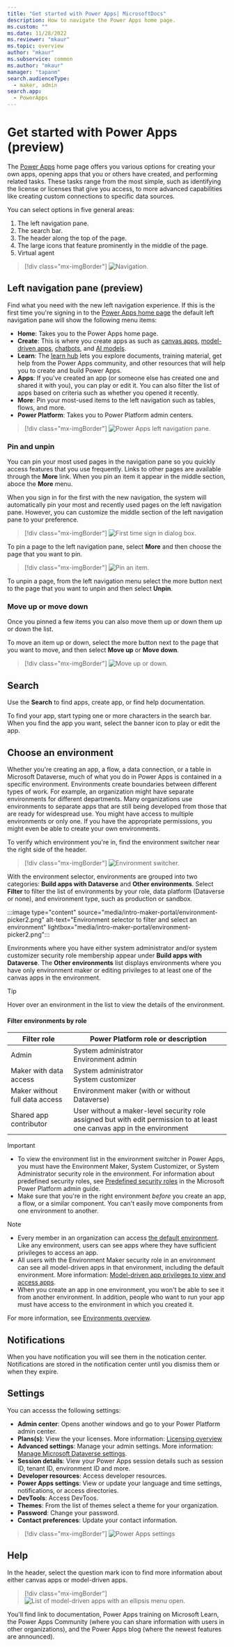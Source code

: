 ```yaml
---
title: "Get started with Power Apps| MicrosoftDocs"
description: How to navigate the Power Apps home page. 
ms.custom: ""
ms.date: 11/28/2022
ms.reviewer: "mkaur"
ms.topic: overview
author: "mkaur"
ms.subservice: common
ms.author: "mkaur"
manager: "tapanm"
search.audienceType: 
  - maker, admin
search.app: 
  - PowerApps
---
```



# Get started with Power Apps (preview)

The [Power Apps](https://make.powerapps.com?utm_source=padocs&utm_medium=linkinadoc&utm_campaign=referralsfromdoc) home page offers you various options for creating your own apps, opening apps that you or others have created, and performing related tasks. These tasks range from the most simple, such as identifying the license or licenses that give you access, to more advanced capabilities like creating custom connections to specific data sources.

You can select options in five general areas:

1. The left navigation pane. 
2. The search bar.
3. The header along the top of the page.
4. The large icons that feature prominently in the middle of the page.
5. Virtual agent

> [!div class="mx-imgBorder"]
> ![Navigation.](media/intro-maker-portal/main-nav.png "Navigation")

## Left navigation pane (preview)

Find what you need with the new left navigation experience. If this is the first time you're signing in to the [Power Apps home page](https://make.powerapps.com) the default left navigation pane will show the following menu items:

- **Home**: Takes you to the Power Apps home page.
- **Create**: This is where you create apps as such as [canvas apps](/powerapps/maker/canvas-apps/), [model-driven apps](/powerapps/maker/model-driven-apps/), [chatbots](/powerapps/chatbots), and [AI models](/powerapps/use-ai-builder).
- **Learn**: The [learn hub](../common/learn-hub.md) lets you explore documents, training material, get help from the Power Apps community, and other resources that will help you to create and build Power Apps.
- **Apps**: If you've created an app (or someone else has created one and shared it with you), you can play or edit it. You can also filter the list of apps based on criteria such as whether you opened it recently.
- **More**: Pin your most-used items to the left navigation such as tables, flows, and more.
- **Power Platform**: Takes you to Power Platform admin centers.

> [!div class="mx-imgBorder"]
> ![Power Apps left navigation pane.](media/intro-maker-portal/default-nav-1.png "Power Apps left navigation pane")


### Pin and unpin

You can pin your most used pages in the navigation pane so you quickly access features that you use frequently. Links to other pages are available through the **More** link. When you pin an item it appear in the middle section, aboce the **More** menu. 

When you sign in for the first with the new navigation, the system will automatically pin your most and recently used pages on the left navigation pane. However, you can customize the middle section of the left navigation pane to your preference. 

> [!div class="mx-imgBorder"]
> ![First time sign in dialog box.](media/intro-maker-portal/left-nav-dialog-2.png "First time signing in")

To pin a page to the left navigation pane, select **More** and then choose the page that you want to pin.

> [!div class="mx-imgBorder"]
> ![Pin an item.](media/intro-maker-portal/pin-3.png "Pin an item")

To unpin a page, from the left navigation menu select the more button next to the page that you want to unpin and then select **Unpin**.

### Move up or move down

Once you pinned a few items you can also move them up or down them up or down the list.

To move an item up or down, select the more button next to the page that you want to move, and then select **Move up** or **Move down**.

> [!div class="mx-imgBorder"] 
> ![Move up or down.](media/intro-maker-portal/move-up-down-4.png "Move up or down")

## Search

Use the **Search** to find apps, create app, or find help documentation. 

To find your app, start typing one or more characters in the search bar. When you find the app you want, select the banner icon to play or edit the app.

## Choose an environment

Whether you're creating an app, a flow, a data connection, or a table in Microsoft Dataverse, much of what you do in Power Apps is contained in a specific environment. Environments create boundaries between different types of work. For example, an organization might have separate environments for different departments. Many organizations use environments to separate apps that are still being developed from those that are ready for widespread use. You might have access to multiple environments or only one. If you have the appropriate permissions, you might even be able to create your own environments.

To verify which environment you're in, find the environment switcher near the right side of the header.

> [!div class="mx-imgBorder"]
> ![Environment switcher.](media/intro-maker-portal/environment-switcher.png)

With the environment selector, environments are grouped into two categories:  **Build apps with Dataverse** and **Other environments**. Select **Filter** to filter the list of environments by your role, data platform (Dataverse or none), and environment type, such as production or sandbox.

:::image type="content" source="media/intro-maker-portal/environment-picker2.png" alt-text="Environment selector to filter and select an environment" lightbox="media/intro-maker-portal/environment-picker2.png":::

Environments where you have either system administrator and/or system customizer security role membership appear under **Build apps with Dataverse**. The **Other environments** list displays environments where you have only environment maker or editing privileges to at least one of the canvas apps in the environment.

> [!TIP]
> Hover over an environment in the list to view the details of the environment.

#### Filter environments by role

|Filter role  |Power Platform role or description  |
|---------|---------|
|Admin     | System administrator <br /> Environment admin        |
|Maker with data access     | System administrator <br />  System customizer        |
|Maker without full data access     | Environment maker (with or without Dataverse)     |
|Shared app contributor     | User without a maker-level security role assigned but with edit permission to at least one canvas app in the environment        |

> [!IMPORTANT]
> - To view the environment list in the environment switcher in Power Apps, you must have the Environment Maker, System Customizer, or System Administrator security role in the environment. For information about predefined security roles, see [Predefined security roles](/power-platform/admin/database-security#predefined-security-roles) in the Microsoft Power Platform admin guide.
> - Make sure that you're in the right environment *before* you create an app, a flow, or a similar component. You can't easily move components from one environment to another.

> [!NOTE]
> - Every member in an organization can access [the default environment](/power-platform/admin/environments-overview#the-default-environment). Like any environment, users can see apps where they have sufficient privileges to access an app.
> - All users with the Environment Maker security role in an environment can see all model-driven apps in that environment, including the default environment. More information: [Model-driven app privileges to view and access apps](../model-driven-apps/app-visibility-privileges.md).
> - When you create an app in one environment, you won't be able to see it from another environment. In addition, people who want to run your app must have access to the environment in which you created it.

For more information, see [Environments overview](/power-platform/admin/environments-overview).

## Notifications

When you have notification you will see them in the notication center. Notifications are stored in the notification center until you dismiss them or when they expire. 

## Settings

You can accesss the following settings:

- **Admin center**: Opens another windows and go to your Power Platform admin center.
- **Plans(s)**: View the your licenses. More information: [Licensing overview](/power-platform/admin/pricing-billing-skus)
- **Advanced settings**: Manage your admin settings. More information: [Manage Microsoft Dataverse settings](power-platform/admin/admin-settings#environment-settings-are-moving).
- **Session details**: View your Power Apps session details such as session ID, tenant ID, environment ID and more. 
- **Developer resources**: Access developer resources.
- **Power Apps settings**: View or update your language and time settings, notifications, or access directories.
- **DevTools**: Access DevToos.
- **Themes**: From the list of themes select a theme for your organization.
- **Password**: Change your password.
- **Contact preferences**: Update your contact information.

> [!div class="mx-imgBorder"]
> ![Power Apps settings](media/intro-maker-portal/power-apps-settings.png)

## Help

In the header, select the question mark icon to find more information about either canvas apps or model-driven apps.

> [!div class="mx-imgBorder"]
> ![List of model-driven apps with an ellipsis menu open.](media/intro-maker-portal/help-icon.png)

You'll find link to documentation, Power Apps training on Microsoft Learn, the Power Apps Community (where you can share information with users in other organizations), and the Power Apps blog (where the newest features are announced).


